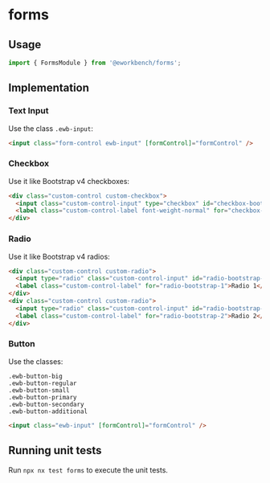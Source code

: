 # forms

## Usage

```ts
import { FormsModule } from '@eworkbench/forms';
```

## Implementation

### Text Input

Use the class `.ewb-input`:

```html
<input class="form-control ewb-input" [formControl]="formControl" />
```

### Checkbox

Use it like Bootstrap v4 checkboxes:

```html
<div class="custom-control custom-checkbox">
  <input class="custom-control-input" type="checkbox" id="checkbox-bootstrap" [formControl]="formControl" />
  <label class="custom-control-label font-weight-normal" for="checkbox-bootstrap">Checkbox</label>
</div>
```

### Radio

Use it like Bootstrap v4 radios:

```html
<div class="custom-control custom-radio">
  <input type="radio" class="custom-control-input" id="radio-bootstrap-1" name="radio-stacked" [formControl]="formControl" />
  <label class="custom-control-label" for="radio-bootstrap-1">Radio 1</label>
</div>
<div class="custom-control custom-radio">
  <input type="radio" class="custom-control-input" id="radio-bootstrap-2" name="radio-stacked" [formControl]="formControl" />
  <label class="custom-control-label" for="radio-bootstrap-2">Radio 2</label>
</div>
```

### Button

Use the classes:

```
.ewb-button-big
.ewb-button-regular
.ewb-button-small
.ewb-button-primary
.ewb-button-secondary
.ewb-button-additional
```

```html
<input class="ewb-input" [formControl]="formControl" />
```

## Running unit tests

Run `npx nx test forms` to execute the unit tests.
